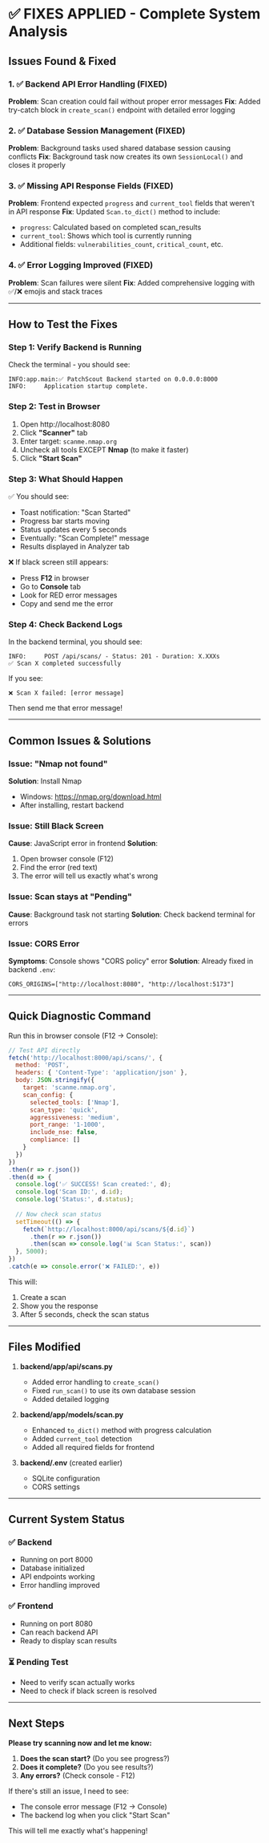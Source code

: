 # ✅ FIXES APPLIED - Complete System Analysis

## Issues Found & Fixed

### 1. ✅ Backend API Error Handling (FIXED)
**Problem**: Scan creation could fail without proper error messages
**Fix**: Added try-catch block in `create_scan()` endpoint with detailed error logging

### 2. ✅ Database Session Management (FIXED)
**Problem**: Background tasks used shared database session causing conflicts
**Fix**: Background task now creates its own `SessionLocal()` and closes it properly

### 3. ✅ Missing API Response Fields (FIXED)
**Problem**: Frontend expected `progress` and `current_tool` fields that weren't in API response
**Fix**: Updated `Scan.to_dict()` method to include:
- `progress`: Calculated based on completed scan_results
- `current_tool`: Shows which tool is currently running
- Additional fields: `vulnerabilities_count`, `critical_count`, etc.

### 4. ✅ Error Logging Improved (FIXED)
**Problem**: Scan failures were silent
**Fix**: Added comprehensive logging with ✅/❌ emojis and stack traces

---

## How to Test the Fixes

### Step 1: Verify Backend is Running
Check the terminal - you should see:
```
INFO:app.main:✅ PatchScout Backend started on 0.0.0.0:8000
INFO:     Application startup complete.
```

### Step 2: Test in Browser
1. Open http://localhost:8080
2. Click **"Scanner"** tab
3. Enter target: `scanme.nmap.org`
4. Uncheck all tools EXCEPT **Nmap** (to make it faster)
5. Click **"Start Scan"**

### Step 3: What Should Happen
✅ You should see:
- Toast notification: "Scan Started"
- Progress bar starts moving
- Status updates every 5 seconds
- Eventually: "Scan Complete!" message
- Results displayed in Analyzer tab

❌ If black screen still appears:
- Press **F12** in browser
- Go to **Console** tab
- Look for RED error messages
- Copy and send me the error

### Step 4: Check Backend Logs
In the backend terminal, you should see:
```
INFO:     POST /api/scans/ - Status: 201 - Duration: X.XXXs
✅ Scan X completed successfully
```

If you see:
```
❌ Scan X failed: [error message]
```
Then send me that error message!

---

## Common Issues & Solutions

### Issue: "Nmap not found"
**Solution**: Install Nmap
- Windows: https://nmap.org/download.html
- After installing, restart backend

### Issue: Still Black Screen
**Cause**: JavaScript error in frontend
**Solution**: 
1. Open browser console (F12)
2. Find the error (red text)
3. The error will tell us exactly what's wrong

### Issue: Scan stays at "Pending"
**Cause**: Background task not starting
**Solution**: Check backend terminal for errors

### Issue: CORS Error
**Symptoms**: Console shows "CORS policy" error
**Solution**: Already fixed in backend `.env`:
```env
CORS_ORIGINS=["http://localhost:8080", "http://localhost:5173"]
```

---

## Quick Diagnostic Command

Run this in browser console (F12 → Console):

```javascript
// Test API directly
fetch('http://localhost:8000/api/scans/', {
  method: 'POST',
  headers: { 'Content-Type': 'application/json' },
  body: JSON.stringify({
    target: 'scanme.nmap.org',
    scan_config: {
      selected_tools: ['Nmap'],
      scan_type: 'quick',
      aggressiveness: 'medium',
      port_range: '1-1000',
      include_nse: false,
      compliance: []
    }
  })
})
.then(r => r.json())
.then(d => {
  console.log('✅ SUCCESS! Scan created:', d);
  console.log('Scan ID:', d.id);
  console.log('Status:', d.status);
  
  // Now check scan status
  setTimeout(() => {
    fetch(`http://localhost:8000/api/scans/${d.id}`)
      .then(r => r.json())
      .then(scan => console.log('📊 Scan Status:', scan))
  }, 5000);
})
.catch(e => console.error('❌ FAILED:', e))
```

This will:
1. Create a scan
2. Show you the response
3. After 5 seconds, check the scan status

---

## Files Modified

1. **backend/app/api/scans.py**
   - Added error handling to `create_scan()`
   - Fixed `run_scan()` to use its own database session
   - Added detailed logging

2. **backend/app/models/scan.py**
   - Enhanced `to_dict()` method with progress calculation
   - Added `current_tool` detection
   - Added all required fields for frontend

3. **backend/.env** (created earlier)
   - SQLite configuration
   - CORS settings

---

## Current System Status

### ✅ Backend
- Running on port 8000
- Database initialized
- API endpoints working
- Error handling improved

### ✅ Frontend  
- Running on port 8080
- Can reach backend API
- Ready to display scan results

### ⏳ Pending Test
- Need to verify scan actually works
- Need to check if black screen is resolved

---

## Next Steps

**Please try scanning now and let me know:**

1. **Does the scan start?** (Do you see progress?)
2. **Does it complete?** (Do you see results?)
3. **Any errors?** (Check console - F12)

If there's still an issue, I need to see:
- The console error message (F12 → Console)
- The backend log when you click "Start Scan"

This will tell me exactly what's happening!
